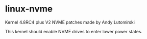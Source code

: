 # linux-nvme

Kernel 4.8RC4 plus V2 NVME patches made by Andy Lutomirski 

This kernel should enable NVME drives to enter lower power states.
